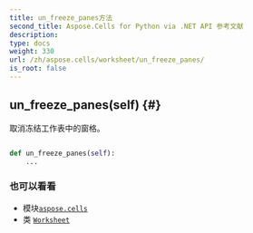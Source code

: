 ```yaml
---
title: un_freeze_panes方法
second_title: Aspose.Cells for Python via .NET API 参考文献
description:
type: docs
weight: 330
url: /zh/aspose.cells/worksheet/un_freeze_panes/
is_root: false
---
```

##  un_freeze_panes(self) {#}
取消冻结工作表中的窗格。



```python

def un_freeze_panes(self):
    ...
```





### 也可以看看
* 模块[`aspose.cells`](../../)
* 类 [`Worksheet`](/cells/python-net/zh/aspose.cells/worksheet)
